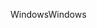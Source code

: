 <span data-ttu-id="e2a95-101">Windows</span><span class="sxs-lookup"><span data-stu-id="e2a95-101">Windows</span></span>